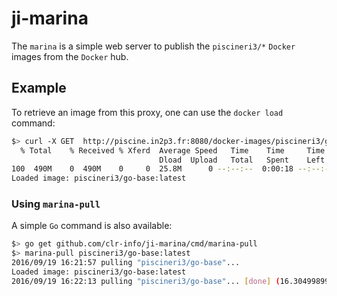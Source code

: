 # ji-marina

The `marina` is a simple web server to publish the `piscineri3/*` `Docker` images from the `Docker` hub.

## Example

To retrieve an image from this proxy, one can use the `docker load` command:

```sh
$> curl -X GET  http://piscine.in2p3.fr:8080/docker-images/piscineri3/go-base:latest | docker load
  % Total    % Received % Xferd  Average Speed   Time    Time     Time  Current
                                 Dload  Upload   Total   Spent    Left  Speed
100  490M    0  490M    0     0  25.8M      0 --:--:--  0:00:18 --:--:-- 12.4M
Loaded image: piscineri3/go-base:latest
```

### Using `marina-pull`

A simple `Go` command is also available:

```sh
$> go get github.com/clr-info/ji-marina/cmd/marina-pull
$> marina-pull piscineri3/go-base:latest
2016/09/19 16:21:57 pulling "piscineri3/go-base"...
Loaded image: piscineri3/go-base:latest
2016/09/19 16:22:13 pulling "piscineri3/go-base"... [done] (16.304998995s)
```

